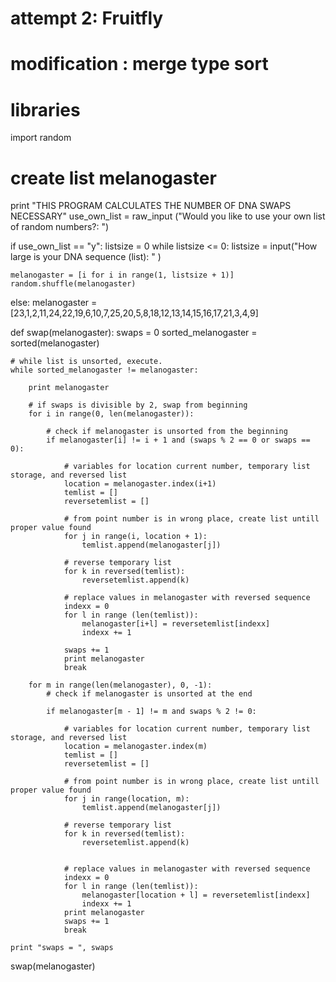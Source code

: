 # attempt 2: Fruitfly
# modification : merge type sort

# libraries
import random

# create list melanogaster

print "THIS PROGRAM CALCULATES THE NUMBER OF DNA SWAPS NECESSARY"
use_own_list = raw_input ("Would you like to use your own list of random numbers?: ")

if use_own_list == "y":
    listsize = 0
    while listsize <= 0:
        listsize = input("How large is your DNA sequence (list): " )
    
    melanogaster = [i for i in range(1, listsize + 1)]
    random.shuffle(melanogaster)


else:
    melanogaster = [23,1,2,11,24,22,19,6,10,7,25,20,5,8,18,12,13,14,15,16,17,21,3,4,9]

    

def swap(melanogaster):
    swaps = 0
    sorted_melanogaster = sorted(melanogaster)
    
    # while list is unsorted, execute.
    while sorted_melanogaster != melanogaster:

        print melanogaster
                       
        # if swaps is divisible by 2, swap from beginning
        for i in range(0, len(melanogaster)):
            
            # check if melanogaster is unsorted from the beginning          
            if melanogaster[i] != i + 1 and (swaps % 2 == 0 or swaps == 0):

                # variables for location current number, temporary list storage, and reversed list
                location = melanogaster.index(i+1)
                temlist = []
                reversetemlist = []
                       
                # from point number is in wrong place, create list untill proper value found
                for j in range(i, location + 1):
                    temlist.append(melanogaster[j])
                       
                # reverse temporary list
                for k in reversed(temlist):
                    reversetemlist.append(k)

                # replace values in melanogaster with reversed sequence
                indexx = 0
                for l in range (len(temlist)):
                    melanogaster[i+l] = reversetemlist[indexx]
                    indexx += 1

                swaps += 1
                print melanogaster
                break
        
        for m in range(len(melanogaster), 0, -1):
            # check if melanogaster is unsorted at the end
            
            if melanogaster[m - 1] != m and swaps % 2 != 0:
                
                # variables for location current number, temporary list storage, and reversed list
                location = melanogaster.index(m)
                temlist = []
                reversetemlist = []
                       
                # from point number is in wrong place, create list untill proper value found
                for j in range(location, m):
                    temlist.append(melanogaster[j])
                
                # reverse temporary list
                for k in reversed(temlist):
                    reversetemlist.append(k)
                

                # replace values in melanogaster with reversed sequence
                indexx = 0
                for l in range (len(temlist)):
                    melanogaster[location + l] = reversetemlist[indexx]
                    indexx += 1
                print melanogaster
                swaps += 1
                break
        
    print "swaps = ", swaps
swap(melanogaster)

